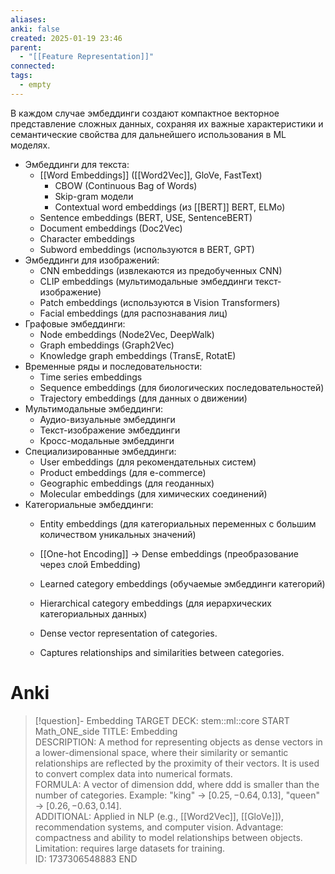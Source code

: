 ```yaml
---
aliases: 
anki: false
created: 2025-01-19 23:46
parent:
  - "[[Feature Representation]]"
connected: 
tags:
  - empty
---
```

В каждом случае эмбеддинги создают компактное векторное представление сложных данных, сохраняя их важные характеристики и семантические свойства для дальнейшего использования в ML моделях.

- Эмбеддинги для текста:
	- [[Word Embeddings]] ([[Word2Vec]], GloVe, FastText)
	    - CBOW (Continuous Bag of Words)
	    - Skip-gram модели
	    - Contextual word embeddings (из [[BERT]] BERT, ELMo)
	- Sentence embeddings (BERT, USE, SentenceBERT)
	- Document embeddings (Doc2Vec)
	- Character embeddings
	- Subword embeddings (используются в BERT, GPT)
- Эмбеддинги для изображений:
    - CNN embeddings (извлекаются из предобученных CNN)
    - CLIP embeddings (мультимодальные эмбеддинги текст-изображение)
    - Patch embeddings (используются в Vision Transformers)
    - Facial embeddings (для распознавания лиц)
- Графовые эмбеддинги:
    - Node embeddings (Node2Vec, DeepWalk)
    - Graph embeddings (Graph2Vec)
    - Knowledge graph embeddings (TransE, RotatE)
- Временные ряды и последовательности:
    - Time series embeddings
    - Sequence embeddings (для биологических последовательностей)
    - Trajectory embeddings (для данных о движении)
- Мультимодальные эмбеддинги:
    - Аудио-визуальные эмбеддинги
    - Текст-изображение эмбеддинги
    - Кросс-модальные эмбеддинги
- Специализированные эмбеддинги:
    - User embeddings (для рекомендательных систем)
    - Product embeddings (для e-commerce)
    - Geographic embeddings (для геоданных)
    - Molecular embeddings (для химических соединений)
- Категориальные эмбеддинги:
	- Entity embeddings (для категориальных переменных с большим количеством уникальных значений)
	- [[One-hot Encoding]] -> Dense embeddings (преобразование через слой Embedding)
	- Learned category embeddings (обучаемые эмбеддинги категорий)
	- Hierarchical category embeddings (для иерархических категориальных данных)


  - Dense vector representation of categories.
  - Captures relationships and similarities between categories.

# Anki
> [!question]- Embedding
TARGET DECK: stem::ml::core
START
Math_ONE_side
TITLE: Embedding  
DESCRIPTION: A method for representing objects as dense vectors in a lower-dimensional space, where their similarity or semantic relationships are reflected by the proximity of their vectors. It is used to convert complex data into numerical formats.  
FORMULA: A vector of dimension ddd, where ddd is smaller than the number of categories. Example: "king" → $[0.25,−0.64,0.13]$, "queen" → $[0.26,−0.63,0.14]$.  
ADDITIONAL: Applied in NLP (e.g., [[Word2Vec]], [[GloVe]]), recommendation systems, and computer vision. Advantage: compactness and ability to model relationships between objects. Limitation: requires large datasets for training.   
ID: 1737306548883
END
